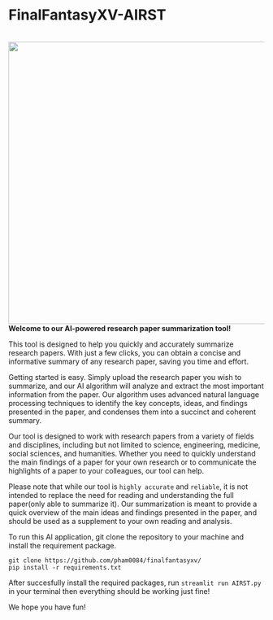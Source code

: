 # FinalFantasyXV-AIRST
<br>
<img height = "555" src = "https://user-images.githubusercontent.com/94454067/221368914-1cd39521-a34d-4338-bcc7-18999d20c5fa.png" />
</br>
<b>Welcome to our AI-powered research paper summarization tool!
</b>
<p>
  
This tool is designed to help you quickly and accurately summarize research papers. With just a few clicks, you can obtain a concise and informative summary of any research paper, saving you time and effort.

Getting started is easy. Simply upload the research paper you wish to summarize, and our AI algorithm will analyze and extract the most important information from the paper. Our algorithm uses advanced natural language processing techniques to identify the key concepts, ideas, and findings presented in the paper, and condenses them into a succinct and coherent summary.

Our tool is designed to work with research papers from a variety of fields and disciplines, including but not limited to science, engineering, medicine, social sciences, and humanities. Whether you need to quickly understand the main findings of a paper for your own research or to communicate the highlights of a paper to your colleagues, our tool can help.

Please note that while our tool is `highly accurate` and `reliable`, it is not intended to replace the need for reading and understanding the full paper(only able to summarize it). Our summarization is meant to provide a quick overview of the main ideas and findings presented in the paper, and should be used as a supplement to your own reading and analysis.

To run this AI application, git clone the repository to your machine and install the requirement package.
```
git clone https://github.com/pham0084/finalfantasyxv/
pip install -r requirements.txt
```
After succesfully install the required packages, run `streamlit run AIRST.py` in your terminal then everything should be working just fine!

  We hope you have fun!
</p>
